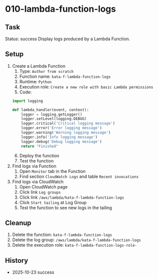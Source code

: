 # 010-lambda-function-logs

## Task
Status: success
Display logs produced by a Lambda Function.

## Setup
1. Create a Lambda Function
	1. Type: `Author from scratch`
	2. Function name: `kata-f-lambda-function-logs`
	3. Runtime: `Python`
	4. Execution role: `Create a new role with basic Lambda permissions`
	5. Code:
	```python
	import logging

	def lambda_handler(event, context):
	    logger = logging.getLogger()
	    logger.setLevel(logging.DEBUG)
	    logger.critical('Critical logging message')
	    logger.error('Error logging message')
	    logger.warning('Warning logging message')
	    logger.info('Info logging message')
	    logger.debug('Debug logging message')
	    return "Finished"
	```
	6. Deploy the function
	7. Test the function
2. Find logs via Function
	1. Open `Monitor` tab in the Function
	2. Find section `CloudWatch Logs` and table `Recent invocations`
3. Find logs via CloudWatch
	1. Open CloudWatch page
	2. Click link `Log groups`
	3. Click link `/aws/lambda/kata-f-lambda-function-logs`
	4. Click `Start tailing` at Log Group
	6. Test the function to see new logs in the tailing

## Cleanup
1. Delete the function: `kata-f-lambda-function-logs`
2. Delete the log group: `/aws/lambda/kata-f-lambda-function-logs`
3. Delete the execution role: `kata-f-lambda-function-logs-role-`

## History
- 2025-10-23 success
